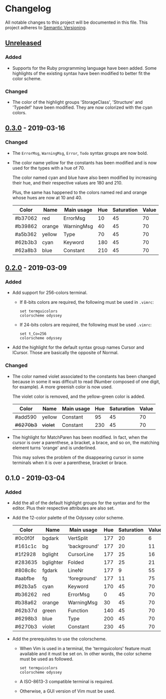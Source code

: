# Changelog

All notable changes to this project will be documented in this file. This
project adheres to [Semantic Versioning].

## [Unreleased]

### Added

- Supports for the Ruby programming language have been added. Some highlights
  of the existing syntax have been modified to better fit the color scheme.

### Changed

- The color of the highlight groups 'StorageClass', 'Structure' and 'Typedef'
  have been modified. They are now colorized with the cyan colors.

## [0.3.0] - 2019-03-16

### Changed

- The `ErrorMsg`, `WarningMsg`, `Error`, `Todo` syntax groups are now
  bold.

- The color name yellow for the constants has been modified and is now used for
  the types with a hue of 70.

  The color named cyan and blue have also been modified by increasing their
  hue, and their respective values are 180 and 210.

  Plus, the same has happened to the colors named red and orange whose hues are
  now at 10 and 40.

  |  Color  |    Name   |     Main usage    | Hue | Saturation | Value |
  | ------- | --------- | ----------------- | --- | ---------- | ----- |
  | #b37062 |       red |          ErrorMsg |  10 |     45     |   70  |
  | #b39862 |    orange |        WarningMsg |  40 |     45     |   70  |
  | #a5b362 |    yellow |              Type |  70 |     45     |   70  |
  | #62b3b3 |      cyan |           Keyword | 180 |     45     |   70  |
  | #62a8b3 |      blue |          Constant | 210 |     45     |   70  |

## [0.2.0] - 2019-03-09

### Added

- Add support for 256-colors terminal.

  + If 8-bits colors are required, the following must be used in `.vimrc`:

    ```vim
    set termguicolors
    colorscheme odyssey
    ```

  + If 24-bits colors are required, the following must be used `.vimrc`:

    ```vim
    set t_Co=256
    colorscheme odyssey
    ```

- Add the highlight for the default syntax group names Cursor and lCursor.
  Those are basically the opposite of Normal.

### Changed

- The color named violet associated to the constants has been changed because
  in some it was difficult to read (Number composed of one digit, for example).
  A more greenish color is now used.

  The violet color is removed, and the yellow-green color is added.

  |    Color    |    Name    |     Main usage    | Hue | Saturation | Value |
  | ----------- | ---------- | ----------------- | --- | ---------- | ----- |
  |     #add590 |     yellow |          Constant |  95 |     45     |   70  |
  | ~~#6270b3~~ | ~~violet~~ |          Constant | 230 |     45     |   70  |

- The highlight for MatchParen has been modified. In fact, when the cursor is
  over a parenthese, a bracket, a brace, and so on, the matching element turns
  'orange' and is underlined.

  This may solves the problem of the disappearing cursor in some terminals when
  it is over a parenthese, bracket or brace.

## 0.1.0 - 2019-03-04

### Added

- Add the all of the default highlight groups for the syntax and for the
  editor. Plus their respective attributes are also set.

- Add the 12-color palette of the Odyssey color scheme.

  |  Color  |    Name   |     Main usage    | Hue | Saturation | Value |
  | ------- | --------- | ----------------- | --- | ---------- | ----- |
  | #0c0f0f |    bgdark |         VertSplit | 177 |     20     |    6  |
  | #161c1c |        bg |      'background' | 177 |     20     |   11  |
  | #1f2928 |   bglight |        CursorLine | 177 |     25     |   16  |
  | #283635 | bglighter |            Folded | 177 |     25     |   21  |
  | #808c8c |    fgdark |            LineNr | 177 |      9     |   55  |
  | #aabfbe |        fg |      'foreground' | 177 |     11     |   75  |
  | #62b3a5 |      cyan |           Keyword | 170 |     45     |   70  |
  | #b36262 |       red |          ErrorMsg |   0 |     45     |   70  |
  | #b38a62 |    orange |        WarningMsg |  30 |     45     |   70  |
  | #62b37d |     green |          Function | 140 |     45     |   70  |
  | #6298b3 |      blue |              Type | 200 |     45     |   70  |
  | #6270b3 |    violet |          Constant | 230 |     45     |   70  |

- Add the prerequisites to use the colorscheme.

  + When Vim is used in a terminal, the 'termguicolors' feature must available
    and it must be set on. In other words, the color scheme must be used as
    followed.

    ```vim
    set termguicolors
    colorscheme odyssey
    ```

  + A ISO-8613-3 compatible terminal is required.

  + Otherwise, a GUI version of Vim must be used.

[Unreleased]: https://github.com/ludokng/vim-odyssey/compare/0.3.0...HEAD
[0.3.0]: https://github.com/ludokng/vim-odyssey/compare/0.2.0...0.3.0
[0.2.0]: https://github.com/ludokng/vim-odyssey/compare/0.1.0...0.2.0
[Semantic Versioning]: https://semver.org/spec/v2.0.0.html
